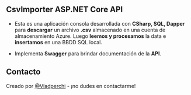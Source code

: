 
## CsvImporter ASP.NET Core API

* Esta es una aplicación consola desarrollada con **CSharp, SQL, Dapper** para **descargar** un archivo **.csv** almacenado en una cuenta de almacenamiento Azure. Luego **leemos y procesamos** la data e **insertamos** en una BBDD SQL local.

* Implementa **Swagger** para brindar documentación de la **API**.

## Contacto
Creado por [@Vladperchi](https://www.linkedin.com/in/vladperchi/) - ¡no dudes en contactarme!
